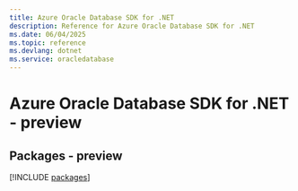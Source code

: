 ```yaml
---
title: Azure Oracle Database SDK for .NET
description: Reference for Azure Oracle Database SDK for .NET
ms.date: 06/04/2025
ms.topic: reference
ms.devlang: dotnet
ms.service: oracledatabase
---
```

# Azure Oracle Database SDK for .NET - preview
## Packages - preview
[!INCLUDE [packages](oracle-database-index.md)]